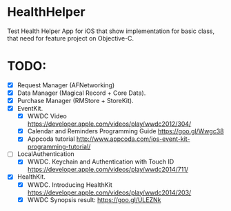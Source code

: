 # HealthHelper
Test Health Helper App for iOS that show implementation for basic class, that need for feature project on Objective-C.

# TODO:
- [x] Request Manager (AFNetworking)
- [x] Data Manager (Magical Record + Core Data).
- [x] Purchase Manager (RMStore + StoreKit).
- [x] EventKit.
   - [x] WWDC Video https://developer.apple.com/videos/play/wwdc2012/304/
   - [x] Calendar and Reminders Programming Guide https://goo.gl/Wwgc38
   - [x] Appcoda tutorial http://www.appcoda.com/ios-event-kit-programming-tutorial/
- [ ] LocalAuthentication
   - [x] WWDC. Keychain and Authentication with Touch ID https://developer.apple.com/videos/play/wwdc2014/711/
- [x] HealthKit.
   - [x] WWDC. Introducing HealthKit https://developer.apple.com/videos/play/wwdc2014/203/
   - [x] WWDC Synopsis result: https://goo.gl/ULEZNk
